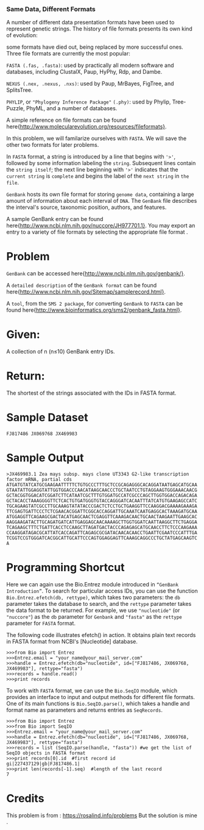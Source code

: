 ### Same Data, Different Formats

A number of different data presentation formats have been used to represent genetic strings. The history of file formats presents its own kind of evolution: 

some formats have died out, being replaced by more successful ones. Three file formats are currently the most popular:

`FASTA (.fas, .fasta)`: used by practically all modern software and databases, including ClustalX, Paup, HyPhy, Rdp, and Dambe.

`NEXUS (.nex, .nexus, .nxs)`: used by Paup, MrBayes, FigTree, and SplitsTree.

`PHYLIP`, or `"Phylogeny Inference Package"` `(.phy)`: used by Phylip, Tree-Puzzle, PhyML, and a number of databases.

A simple reference on file formats can be found here{http://www.molecularevolution.org/resources/fileformats}.

In this problem, we will familarize ourselves with `FASTA`. We will save the other two formats for later problems.

In `FASTA` format, a string is introduced by a line that begins with `'>'`, followed by some information labeling the `string`. Subsequent lines contain the `string itself`; 
the next line beginning with `'>'` indicates that the `current string` is `complete` and begins the label of the `next string` in `the file`.

`GenBank` hosts its own file format for storing `genome data`, containing a large amount of information about each interval of `DNA`. The `GenBank` file describes the interval's source, taxonomic position, authors, and features.

A sample GenBank entry can be found here{http://www.ncbi.nlm.nih.gov/nuccore/JH977701.1}. You may export an entry to a variety of file formats by selecting the appropriate file format .

Problem
=======
`GenBank` can be accessed here{http://www.ncbi.nlm.nih.gov/genbank/}. 

A `detailed description` of the `GenBank format` can be found here{http://www.ncbi.nlm.nih.gov/Sitemap/samplerecord.html}. 

A `tool`, from the `SMS 2 package`, for converting `GenBank` to `FASTA` can be found here{http://www.bioinformatics.org/sms2/genbank_fasta.html}.

Given:
======
A collection of n (n≤10) GenBank entry IDs.

Return:
=======

The shortest of the strings associated with the IDs in FASTA format.

Sample Dataset
==============
```shell
FJ817486 JX069768 JX469983
```
Sample Output
=============
```shell
>JX469983.1 Zea mays subsp. mays clone UT3343 G2-like transcription factor mRNA, partial cds
ATGATGTATCATGCGAAGAATTTTTCTGTGCCCTTTGCTCCGCAGAGGGCACAGGATAATGAGCATGCAA
GTAATATTGGAGGTATTGGTGGACCCAACATAAGCAACCCTGCTAATCCTGTAGGAAGTGGGAAACAACG
GCTACGGTGGACATCGGATCTTCATAATCGCTTTGTGGATGCCATCGCCCAGCTTGGTGGACCAGACAGA
GCTACACCTAAAGGGGTTCTCACTGTGATGGGTGTACCAGGGATCACAATTTATCATGTGAAGAGCCATC
TGCAGAAGTATCGCCTTGCAAAGTATATACCCGACTCTCCTGCTGAAGGTTCCAAGGACGAAAAGAAAGA
TTCGAGTGATTCCCTCTCGAACACGGATTCGGCACCAGGATTGCAAATCAATGAGGCACTAAAGATGCAA
ATGGAGGTTCAGAAGCGACTACATGAGCAACTCGAGGTTCAAAGACAACTGCAACTAAGAATTGAAGCAC
AAGGAAGATACTTGCAGATGATCATTGAGGAGCAACAAAAGCTTGGTGGATCAATTAAGGCTTCTGAGGA
TCAGAAGCTTTCTGATTCACCTCCAAGCTTAGATGACTACCCAGAGAGCATGCAACCTTCTCCCAAGAAA
CCAAGGATAGACGCATTATCACCAGATTCAGAGCGCGATACAACACAACCTGAATTCGAATCCCATTTGA
TCGGTCCGTGGGATCACGGCATTGCATTCCCAGTGGAGGAGTTCAAAGCAGGCCCTGCTATGAGCAAGTC
A
```
Programming Shortcut
====================
Here we can again use the Bio.Entrez module introduced in `“GenBank Introduction”`.
To search for particular access IDs, you can use the function `Bio.Entrez.efetch(db, rettype)`, 
which takes two parameters: the `db` parameter takes the database to search, and the `rettype` parameter takes the data format to be returned.
For example, we use `"nucleotide"` (or `"nuccore"`) as the `db` parameter for `Genbank` and `"fasta"` as the `rettype` parameter for `FASTA` format.

The following code illustrates efetch() in action. It obtains plain text records in FASTA format from NCBI's [Nucleotide] database.
```shell
>>>from Bio import Entrez
>>>Entrez.email = "your_name@your_mail_server.com"
>>>handle = Entrez.efetch(db="nucleotide", id=["FJ817486, JX069768, JX469983"], rettype="fasta")
>>>records = handle.read()
>>>print records
```
To work with `FASTA` format, we can use the `Bio.SeqIO` module, which provides an interface to input and output methods for different file formats.
One of its main functions is `Bio.SeqIO.parse()`, which takes a handle and format name as parameters and returns entries as `SeqRecords`.
```shell
>>>from Bio import Entrez
>>>from Bio import SeqIO
>>>Entrez.email = "your_name@your_mail_server.com"
>>>handle = Entrez.efetch(db="nucleotide", id=["FJ817486, JX069768, JX469983"], rettype="fasta")
>>>records = list (SeqIO.parse(handle, "fasta")) #we get the list of SeqIO objects in FASTA format
>>>print records[0].id  #first record id
gi|227437129|gb|FJ817486.1|
>>>print len(records[-1].seq)  #length of the last record
7
```

Credits
=======
This problem is from : https://rosalind.info/problems
But the solution is mine .
